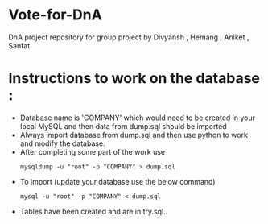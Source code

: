 # Vote-for-DnA
DnA project repository for group project by Divyansh , Hemang , Aniket , Sanfat



# Instructions to work on the database : 
<ul>
<li>Database name is 'COMPANY' which would need to be created in your local MySQL and then data from dump.sql should be imported</li>
<li>Always import database from dump.sql and then use python to work and modify the database.</li>
<li>After completing some part of the work use 

```
mysqldump -u "root" -p "COMPANY" > dump.sql 
``` 
</li>
<li>To import (update your database use the below command)

```
mysql -u "root" -p "COMPANY" < dump.sql
```
</li>
<li>
Tables have been created and are in try.sql..
</li>
</ul>